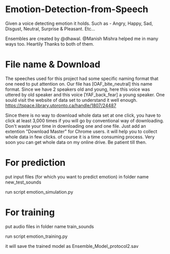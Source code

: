 # Emotion-Detection-from-Speech



Given a voice detecting emotion it holds. Such as - Angry, Happy, Sad, Disgust, Neutral, Surprise &amp; Pleasant. Etc... 

Ensembles are created by @dhawal. @Manish Mishra helped me in many ways too. Heartily Thanks to both of them.

# File name & Download
The speeches used for this project had some specific naming format that one need to put attention on. 
Our file has [OAF_bite_neutral] this name format. Since we have 2 speakers old and young, here this voice was uttered by old speaker and this voice [YAF_back_fear] a young speaker. One sould visit the website of data set to understand it well enough. 
https://tspace.library.utoronto.ca/handle/1807/24487

Since there is no way to download whole data set at one click, you have to click at least 3,000 times if you will go by conventional way of downloading. Don't waste your time in downloading one and one file. Just add an extention "Download Master" for Chrome users. it will help you to collect whole data in few clicks. of course it is a time consuming process. Very soon you can get whole data on my online drive. Be patient till then. 

# For prediction
put input files (for which you want to predict emotion) in folder name new_test_sounds

run script emotion_simulation.py

# For training 
put audio files in folder name train_sounds

run script emotion_training.py

it will save the trained model as Ensemble_Model_protocol2.sav
